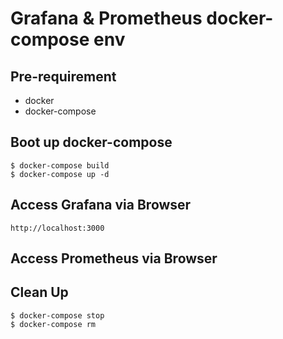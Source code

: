 # Grafana & Prometheus docker-compose env

## Pre-requirement

- docker
- docker-compose

## Boot up docker-compose

```shell
$ docker-compose build
$ docker-compose up -d
```

## Access Grafana via Browser

```
http://localhost:3000
```

## Access Prometheus via Browser

## Clean Up

```shell
$ docker-compose stop
$ docker-compose rm
```
